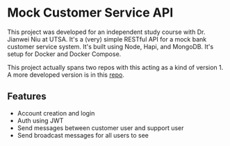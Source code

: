# Mock Customer Service API

This project was developed for an independent study course with Dr. Jianwei Niu at UTSA. It's a (very) simple RESTful API for a mock bank customer service system. It's built using Node, Hapi, and MongoDB. It's setup for Docker and Docker Compose.

This project actually spans two repos with this acting as a kind of version 1. A more developed version is in this [repo](v2-repo).

## Features
- Account creation and login
- Auth using JWT
- Send messages between customer user and support user
- Send broadcast messages for all users to see

[v2-repo]: https://github.com/shawnmaten/node-message-api
